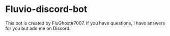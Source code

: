 # Fluvio-discord-bot

This bot is created by FluGhost#7007.
If you have questions, I have answers for you but add me on Discord.